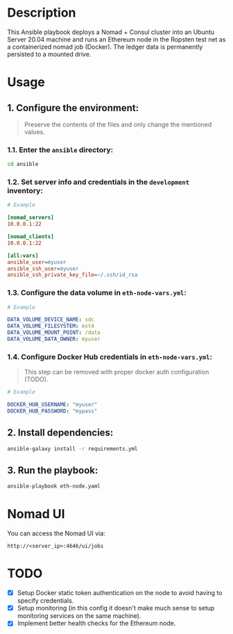 # Description

This Ansible playbook deploys a Nomad + Consul cluster into an Ubuntu Server 20.04 machine and runs an Ethereum node in the Ropsten test net as a containerized nomad job (Docker). The ledger data is permanently persisted to a mounted drive.

# Usage
## 1. Configure the environment:
> Preserve the contents of the files and only change the mentioned values.

### 1.1. Enter the `ansible` directory:
```bash
cd ansible
```
### 1.2. Set server info and credentials in the `development` inventory:
```ini
# Example

[nomad_servers]
10.0.0.1:22

[nomad_clients]
10.0.0.1:22

[all:vars]
ansible_user=myuser
ansible_ssh_user=myuser
ansible_ssh_private_key_file=~/.ssh/id_rsa
```
### 1.3. Configure the data volume in `eth-node-vars.yml`:
```yaml
# Example

DATA_VOLUME_DEVICE_NAME: sdc
DATA_VOLUME_FILESYSTEM: ext4
DATA_VOLUME_MOUNT_POINT: /data
DATA_VOLUME_DATA_OWNER: myuser
```
### 1.4. Configure Docker Hub credentials in `eth-node-vars.yml`:
> This step can be removed with proper docker auth configuration (TODO).
```yaml
# Example

DOCKER_HUB_USERNAME: "myuser"
DOCKER_HUB_PASSWORD: "mypass"
```
## 2. Install dependencies:
```bash
ansible-galaxy install -r requirements.yml
```
## 3. Run the playbook:
```bash
ansible-playbook eth-node.yaml
```

# Nomad UI
You can access the Nomad UI via:
```
http://<server_ip>:4646/ui/jobs
```

# TODO

- [x] Setup Docker static token authentication on the node to avoid having to specify credentials.
- [x] Setup monitoring (in this config it doesn't make much sense to setup monitoring services on the same machine).
- [x] Implement better health checks for the Ethereum node.
